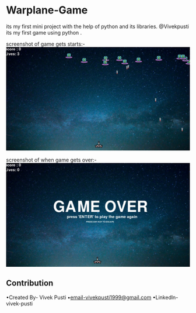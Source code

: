 # Warplane-Game
its my first mini project with the help of python and its libraries.
@Vivekpusti 
its my first game using python .

screenshot of game gets starts:-
![](startimage.png)


screenshot of when game gets over:-
![](endimage.png)


## Contribution
•Created By- Vivek Pusti
•email-vivekpusti1999@gmail.com
•Linkedln-vivek-pusti
